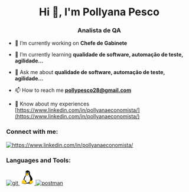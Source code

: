 <h1 align="center">Hi 👋, I'm Pollyana Pesco</h1>
<h3 align="center">Analista de QA</h3>

- 🔭 I’m currently working on **Chefe de Gabinete**

- 🌱 I’m currently learning **qualidade de software, automação de teste, agilidade...**

- 💬 Ask me about **qualidade de software, automação de teste, agilidade...**

- 📫 How to reach me **pollypesco28@gmail.com**

- 📄 Know about my experiences [https://www.linkedin.com/in/pollyanaeconomista/](https://www.linkedin.com/in/pollyanaeconomista/)

<h3 align="left">Connect with me:</h3>
<p align="left">
<a href="https://linkedin.com/in/https://www.linkedin.com/in/pollyanaeconomista/" target="blank"><img align="center" src="https://raw.githubusercontent.com/rahuldkjain/github-profile-readme-generator/master/src/images/icons/Social/linked-in-alt.svg" alt="https://www.linkedin.com/in/pollyanaeconomista/" height="30" width="40" /></a>
</p>

<h3 align="left">Languages and Tools:</h3>
<p align="left"> <a href="https://git-scm.com/" target="_blank" rel="noreferrer"> <img src="https://www.vectorlogo.zone/logos/git-scm/git-scm-icon.svg" alt="git" width="40" height="40"/> </a> <a href="https://www.linux.org/" target="_blank" rel="noreferrer"> <img src="https://raw.githubusercontent.com/devicons/devicon/master/icons/linux/linux-original.svg" alt="linux" width="40" height="40"/> </a> <a href="https://postman.com" target="_blank" rel="noreferrer"> <img src="https://www.vectorlogo.zone/logos/getpostman/getpostman-icon.svg" alt="postman" width="40" height="40"/> </a> </p>
